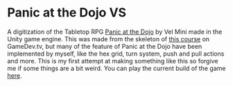 # Panic at the Dojo VS
A digitization of the Tabletop RPG [Panic at the Dojo](https://liberigothica.itch.io/panic-at-the-dojo) by Vel Mini made in the Unity game engine. This was made from the skeleton of [this course](https://www.gamedev.tv/courses/unity-turn-based-strategy) on GameDev.tv, but many of the feature of Panic at the Dojo have been implemented by myself, like the hex grid, turn system, push and pull actions and more. This is my first attempt at making something like this so forgive me if some things are a bit weird.
You can play the current build of the game [here](https://play.unity.com/en/games/7d1bc87c-6fa8-4ff2-b507-eb80075d46f6/builds).
